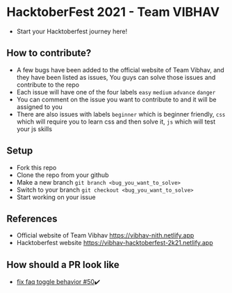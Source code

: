 # HacktoberFest 2021 - Team VIBHAV
- Start your Hacktoberfest journey here!

## How to contribute?
- A few bugs have been added to the official website of Team Vibhav, and they have been listed as issues, You guys can solve those issues and contribute to the repo
- Each issue will have one of the four labels `easy`  `medium`  `advance` `danger`
- You can comment on the issue you want to contribute to and it will be assigned to you
- There are also issues with labels `beginner` which is beginner friendly, `css` which will require you to learn css and then solve it, `js` which will test your js skills

## Setup
- Fork this repo
- Clone the repo from your github
- Make a new branch `git branch <bug_you_want_to_solve>`
- Switch to your branch `git checkout <bug_you_want_to_solve>`
- Start working on your issue

## References
- Official website of Team Vibhav https://vibhav-nith.netlify.app
- Hacktoberfest website https://vibhav-hacktoberfest-2k21.netlify.app

## How should a PR look like 
- [fix faq toggle behavior #50](https://github.com/Team-Vibhav/Hacktoberfest-2k21/pull/50)✔️